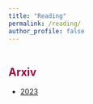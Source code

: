 ```yaml
---
title: "Reading"
permalink: /reading/
author_profile: false
---
```

  
   
<p style="margin-bottom:1.2cm;"></p>

<h2 style="color:#900C3F">Arxiv </h2>

<ul> 
  <li> <a href="https://ajarifi.github.io/arxiv-2023/">2023</a> <br> </li>
</ul>


